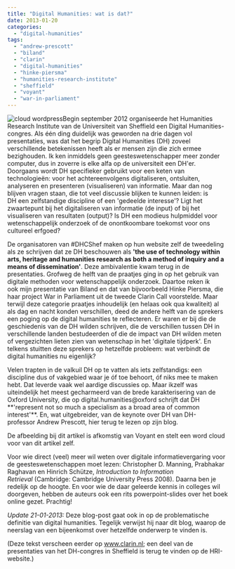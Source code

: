 ```yaml
---
title: "Digital Humanities: wat is dat?"
date: 2013-01-20
categories: 
  - "digital-humanities"
tags: 
  - "andrew-prescott"
  - "biland"
  - "clarin"
  - "digital-humanities"
  - "hinke-piersma"
  - "humanities-research-institute"
  - "sheffield"
  - "voyant"
  - "war-in-parliament"
---
```


![](http://pimhuijnen.com/wp-content/uploads/2012/09/cloud-wordpress.jpg?w=300 "cloud wordpress")Begin september 2012 organiseerde het Humanities Research Institute van de Universiteit van Sheffield een Digital Humanities-congres. Als één ding duidelijk was geworden na drie dagen vol presentaties, was dat het begrip Digital Humanities (DH) zoveel verschillende betekenissen heeft als er mensen zijn die zich ermee bezighouden. Ik ken inmiddels geen geesteswetenschapper meer zonder computer, dus in zoverre is elke alfa op de universiteit een DH'er. Doorgaans wordt DH specifieker gebruikt voor een keten van technologieën: voor het achtereenvolgens digitaliseren, ontsluiten, analyseren en presenteren (visualiseren) van informatie. Maar dan nog blijven vragen staan, die tot veel discussie blijken te kunnen leiden: is DH een zelfstandige discipline of een 'gedeelde interesse'? Ligt het zwaartepunt bij het digitaliseren van informatie (de input) of bij het visualiseren van resultaten (output)? Is DH een modieus hulpmiddel voor wetenschappelijk onderzoek of de onontkoombare toekomst voor ons cultureel erfgoed?

De organisatoren van #DHCShef maken op hun website zelf de tweedeling als ze schrijven dat ze DH beschouwen als **'the use of technology within arts, heritage and humanities research as both a method of inquiry and a means of dissemination'**. Deze ambivalentie kwam terug in de presentaties. Grofweg de helft van de praatjes ging in op het gebruik van digitale methoden voor wetenschappelijk onderzoek. Daartoe reken ik ook mijn presentatie van Biland en dat van bijvoorbeeld Hinke Piersma, die haar project War in Parliament uit de tweede Clarin Call voorstelde. Maar terwijl deze categorie praatjes inhoudelijk (en helaas ook qua kwaliteit) al als dag en nacht konden verschillen, deed de andere helft van de sprekers een poging op de digital humanities te reflecteren. Er waren er bij die de geschiedenis van de DH wilden schrijven, die de verschillen tussen DH in verschillende landen bestudeerden of die de impact van DH wilden meten of vergezichten lieten zien van wetenschap in het 'digitale tijdperk'. En telkens stuitten deze sprekers op hetzelfde probleem: wat verbindt de digital humanities nu eigenlijk?

<!--more-->Velen trapten in de valkuil DH op te vatten als iets zelfstandigs: een discipline dus of vakgebied waar je óf toe behoort, óf niks mee te maken hebt. Dat leverde vaak wel aardige discussies op. Maar ikzelf was uiteindelijk het meest gecharmeerd van de brede karakterisering van de Oxford University, die op digital.humanities@oxford schrijft dat DH **'represent not so much a specialism as a broad area of common interest'**. En, wat uitgebreider, van de keynote over DH van DH-professor Andrew Prescott, hier terug te lezen op zijn blog.

De afbeelding bij dit artikel is afkomstig van Voyant en stelt een word cloud voor van dit artikel zelf.

Voor wie direct (veel) meer wil weten over digitale informatievergaring voor de geesteswetenschappen moet lezen: Christopher D. Manning, Prabhakar Raghavan en Hinrich Schütze, _Introduction to Information Retrieval_ (Cambridge: Cambridge University Press 2008). Daarna ben je redelijk op de hoogte. En voor wie de daar geleerde kennis in colleges wil doorgeven, hebben de auteurs ook een rits powerpoint-slides over het boek online gezet. Prachtig!

_Update 21-01-2013:_ Deze blog-post gaat ook in op de problematische definitie van digital humanities. Tegelijk verwijst hij naar dit blog, waarop de neerslag van een bijeenkomst over hetzelfde onderwerp te vinden is.

(Deze tekst verscheen eerder op www.clarin.nl; een deel van de presentaties van het DH-congres in Sheffield is terug te vinden op de HRI-website.)
